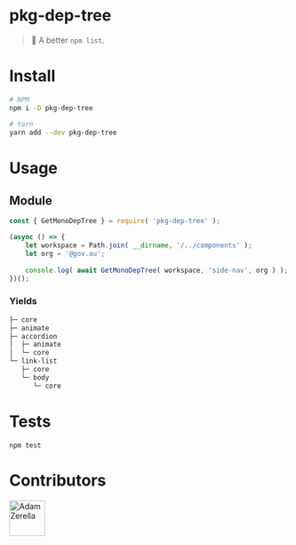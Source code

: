 # pkg-dep-tree
> 🌲 A better `npm list`.

# Install
```bash
# NPM
npm i -D pkg-dep-tree

# Yarn
yarn add --dev pkg-dep-tree
```

# Usage
## Module
```javascript
const { GetMonoDepTree } = require( 'pkg-dep-tree' );

(async () => {
    let workspace = Path.join( __dirname, '/../components' );
    let org = '@gov.au';
    
    console.log( await GetMonoDepTree( workspace, 'side-nav', org ) );
})();
```

### Yields
```bash
├─ core
├─ animate
├─ accordion
│  ├─ animate
│  └─ core
└─ link-list
   ├─ core
   └─ body
      └─ core
```

# Tests
```node
npm test
```

# Contributors
<div style="display:inline;">
  <a href="https://github.com/adamzerella"><img width="64" height="64" src="https://avatars0.githubusercontent.com/u/1501560?s=460&v=4" alt="Adam Zerella"/></a>
</div>